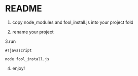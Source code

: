# README #

1. copy node_modules and fool_install.js into your project fold

2. rename your project

3.run 

```
#!javascript

node fool_install.js
```

4. enjoy! 

